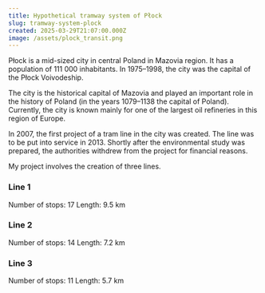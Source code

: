 ```yaml
---
title: Hypothetical tramway system of Płock
slug: tramway-system-plock
created: 2025-03-29T21:07:00.000Z
image: /assets/plock_transit.png
---
```

Płock is a mid-sized city in central Poland in Mazovia region. It has a population of 111 000 inhabitants. In 1975–1998, the city was the capital of the Płock Voivodeship.

The city is the historical capital of Mazovia and played an important role in the history of Poland (in the years 1079–1138 the capital of Poland). Currently, the city is known mainly for one of the largest oil refineries in this region of Europe.

In 2007, the first project of a tram line in the city was created. The line was to be put into service in 2013. Shortly after the environmental study was prepared, the authorities withdrew from the project for financial reasons. 

My project involves the creation of three lines.

### Line 1 

Number of stops: 17
Length: 9.5 km

### Line 2

Number of stops: 14
Length: 7.2 km

### Line 3

Number of stops: 11
Length: 5.7 km
